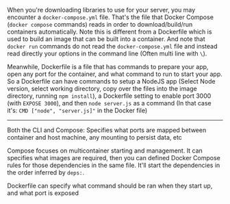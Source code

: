 When you're downloading libraries to use for your server, you may encounter a `docker-compose.yml` file. That's the file that Docker Compose (`docker compose` commands) reads in order to download/build/run containers automatically. Note this is different from a Dockerfile which is used to build an image that can be built into a container. And note that `docker run` commands do not read the `docker-compose.yml` file and instead read directly your options in the command line (Often multi line with `\`).

Meanwhile, Dockerfile is a file that has commands to prepare your app, open any port for the container, and what command to run to start your app. So a Dockerfile can have commands to setup a NodeJS app (Select Node version, select working directory, copy over the files into the image directory, running `npm install`), a Dockerfile setting to enable port 3000 (with `EXPOSE 3000`), and then `node server.js` as a command (In that case it's: `CMD ["node", "server.js]"` in the Docker file)

---


Both the CLI and Compose:
Specifies what ports are mapped between container and host machine, any mounting to persist data, etc

Compose focuses on multicontainer starting and management. It can specifies what images are required, then you can defined Docker Compose rules for those dependencies in the same file. It'll start the dependencies in the order inferred by `deps:`.

Dockerfile can specify what command should be ran when they start up, and what port is exposed